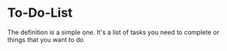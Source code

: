 # To-Do-List
The definition is a simple one. It's a list of tasks you need to complete or things that you want to do
